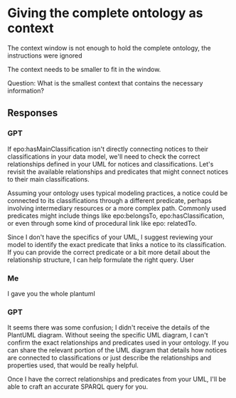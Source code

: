# Giving the complete ontology as context

The context window is not enough to hold the complete ontology, the instructions were ignored

The context needs to be smaller to fit in the window.

Question: What is the smallest context that contains the necessary information?

## Responses

### GPT

If epo:hasMainClassification isn't directly connecting notices to their classifications in your data model, we'll need
to check the correct relationships defined in your UML for notices and classifications. Let's revisit the available
relationships and predicates that might connect notices to their main classifications.

Assuming your ontology uses typical modeling practices, a notice could be connected to its classifications through a
different predicate, perhaps involving intermediary resources or a more complex path. Commonly used predicates might
include things like epo:belongsTo, epo:hasClassification, or even through some kind of procedural link like epo:
relatedTo.

Since I don't have the specifics of your UML, I suggest reviewing your model to identify the exact predicate that links
a notice to its classification. If you can provide the correct predicate or a bit more detail about the relationship
structure, I can help formulate the right query.
User

### Me

I gave you the whole plantuml

### GPT

It seems there was some confusion; I didn't receive the details of the PlantUML diagram. Without seeing the specific UML
diagram, I can't confirm the exact relationships and predicates used in your ontology. If you can share the relevant
portion of the UML diagram that details how notices are connected to classifications or just describe the relationships
and properties used, that would be really helpful.

Once I have the correct relationships and predicates from your UML, I'll be able to craft an accurate SPARQL query for
you.

